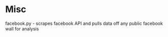 # Misc

facebook.py - scrapes facebook API and pulls data off any public facebook wall for analysis
